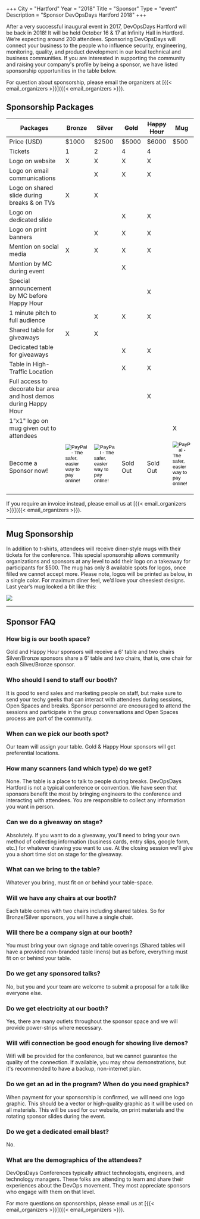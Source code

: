 +++
City = "Hartford"
Year = "2018"
Title = "Sponsor"
Type = "event"
Description = "Sponsor DevOpsDays Hartford 2018"
+++

After a very successful inaugural event in 2017, DevOpsDays Hartford will be back in 2018! It will be held October 16 & 17 at Infinity Hall in Hartford. We’re expecting around 200 attendees. Sponsoring DevOpsDays will connect your business to the people who influence security, engineering, monitoring, quality, and product development in our local technical and business communities. If you are interested in supporting the community and raising your company's profile by being a sponsor, we have listed sponsorship opportunities in the table below.

For question about sponsorship, please email the organizers at [{{< email_organizers >}}]({{< email_organizers >}}).


## Sponsorship Packages


<table class="table table-responsive table-condensed">
  <thead>
    <tr>
      <th>Packages</th>
      <th>Bronze</th>
      <th>Silver</th>
      <th><s>Gold</s></th>
      <th><s>Happy Hour</s></th>
      <th>Mug</th>
    </tr>
  </thead>
  <tbody>
    <tr>
      <td>Price (USD)</td>
      <td>$1000</td>
      <td>$2500</td>
      <td>$5000</td>
      <td>$6000</td>
      <td>$500</td>
    </tr>
    <tr>
      <td>Tickets</td>
      <td>1</td>
      <td>2</td>
      <td>4</td>
      <td>4</td>
      <td>&nbsp;</td>
    </tr>
    <tr>
      <td>Logo on website</td>
      <td>X</td>
      <td>X</td>
      <td>X</td>
      <td>X</td>
      <td>&nbsp;</td>
    </tr>
    <tr>
      <td>Logo on email communications</td>
      <td>&nbsp;</td>
      <td>X</td>
      <td>X</td>
      <td>X</td>
      <td>&nbsp;</td>
    </tr>
    <tr>
      <td>Logo on shared slide during breaks &amp; on TVs</td>
      <td>X</td>
      <td>X</td>
      <td>&nbsp;</td>
      <td>&nbsp;</td>
      <td>&nbsp;</td>
    </tr>
    <tr>
      <td>Logo on dedicated slide</td>
      <td>&nbsp;</td>
      <td>&nbsp;</td>
      <td>X</td>
      <td>X</td>
      <td>&nbsp;</td>
    </tr>
    <tr>
      <td>Logo on print banners</td>
      <td>&nbsp;</td>
      <td>X</td>
      <td>X</td>
      <td>X</td>
      <td>&nbsp;</td>
    </tr>
    <tr>
      <td>Mention on social media</td>
      <td>X</td>
      <td>X</td>
      <td>X</td>
      <td>X</td>
      <td>&nbsp;</td>
    </tr>
    <tr>
      <td>Mention by MC during event</td>
      <td>&nbsp;</td>
      <td>&nbsp;</td>
      <td>X</td>
      <td>&nbsp;</td>
      <td>&nbsp;</td>
    </tr>
    <tr>
      <td>Special announcement by MC before Happy Hour</td>
      <td>&nbsp;</td>
      <td>&nbsp;</td>
      <td>&nbsp;</td>
      <td>X</td>
      <td>&nbsp;</td>
    </tr>
    <tr>
      <td>1 minute pitch to full audience</td>
      <td>&nbsp;</td>
      <td>X</td>
      <td>X</td>
      <td>X</td>
      <td>&nbsp;</td>
    </tr>
    <tr>
      <td>Shared table for giveaways</td>
      <td>X</td>
      <td>X</td>
      <td>&nbsp;</td>
      <td>&nbsp;</td>
      <td>&nbsp;</td>
    </tr>
    <tr>
      <td>Dedicated table for giveaways</td>
      <td>&nbsp;</td>
      <td>&nbsp;</td>
      <td>X</td>
      <td>X</td>
      <td>&nbsp;</td>
    </tr>
    <tr>
      <td>Table in High-Traffic Location</td>
      <td>&nbsp;</td>
      <td>&nbsp;</td>
      <td>X</td>
      <td>X</td>
      <td>&nbsp;</td>
    </tr>
    <tr>
      <td>Full access to decorate bar area and host demos during Happy Hour</td>
      <td>&nbsp;</td>
      <td>&nbsp;</td>
      <td>&nbsp;</td>
      <td>X</td>
      <td>&nbsp;</td>
    </tr>
    <tr>
      <td>1"x1" logo on mug given out to attendees</td>
      <td>&nbsp;</td>
      <td>&nbsp;</td>
      <td>&nbsp;</td>
      <td>&nbsp;</td>
      <td>X</td>
    </tr>
    <tr>
      <td>Become a Sponsor now!
      <td>
        <form action="https://www.paypal.com/cgi-bin/webscr" method="post" target="_top">
          <input type="hidden" name="cmd" value="_s-xclick">
          <input type="hidden" name="hosted_button_id" value="DUXVRH3NHTNW2">
          <input type="image" src="https://www.paypalobjects.com/en_US/i/btn/btn_paynowCC_LG.gif" border="0" name="submit" alt="PayPal - The safer, easier way to pay online!">
          <img alt="" border="0" src="https://www.paypalobjects.com/en_US/i/scr/pixel.gif" width="1" height="1">
        </form>
      <td>
        <form action="https://www.paypal.com/cgi-bin/webscr" method="post" target="_top">
          <input type="hidden" name="cmd" value="_s-xclick">
          <input type="hidden" name="hosted_button_id" value="MWFBL6YZGPCV6">
          <input type="image" src="https://www.paypalobjects.com/en_US/i/btn/btn_paynowCC_LG.gif" border="0" name="submit" alt="PayPal - The safer, easier way to pay online!">
          <img alt="" border="0" src="https://www.paypalobjects.com/en_US/i/scr/pixel.gif" width="1" height="1">
        </form>
      <td>
        Sold Out
      <td>
        Sold Out
      <td>
        <form action="https://www.paypal.com/cgi-bin/webscr" method="post" target="_top">
          <input type="hidden" name="cmd" value="_s-xclick">
          <input type="hidden" name="hosted_button_id" value="W53R984WHGXD4">
          <input type="image" src="https://www.paypalobjects.com/en_US/i/btn/btn_paynowCC_LG.gif" border="0" name="submit" alt="PayPal - The safer, easier way to pay online!">
          <img alt="" border="0" src="https://www.paypalobjects.com/en_US/i/scr/pixel.gif" width="1" height="1">
        </form>
  </tbody>
</table>

If you require an invoice instead, please email us at [{{< email_organizers >}}]({{< email_organizers >}}).

<hr>

## Mug Sponsorship

In addition to t-shirts, attendees will receive diner-style mugs with their tickets for the conference. This special sponsorship allows community organizations and sponsors at any level to add their logo on a takeaway for participants for $500. The mug has only 8 available spots for logos, once filled we cannot accept more. Please note, logos will be printed as below, in a single color. For maximum diner feel, we’d love your cheesiest designs. Last year’s mug looked a bit like this:

<img class="img-responsive" src="/events/2018-hartford/mug.jpg">

<hr>

## Sponsor FAQ

### How big is our booth space?

Gold and Happy Hour sponsors will receive a 6' table and two chairs Silver/Bronze sponsors share a 6' table and two chairs, that is, one chair for each Silver/Bronze sponsor.

### Who should I send to staff our booth?

It is good to send sales and marketing people on staff, but make sure to send your techy geeks that can interact with attendees during sessions, Open Spaces and breaks. Sponsor personnel are encouraged to attend the sessions and participate in the group conversations and Open Spaces process are part of the community.

### When can we pick our booth spot?

Our team will assign your table. Gold & Happy Hour sponsors will get preferential locations.

### How many scanners (and which type) do we get?

None. The table is a place to talk to people during breaks. DevOpsDays Hartford is not a typical conference or convention. We have seen that sponsors benefit the most by bringing engineers to the conference and interacting with attendees. You are responsible to collect any information you want in person.

### Can we do a giveaway on stage?

Absolutely. If you want to do a giveaway, you'll need to bring your own method of collecting information (business cards, entry slips, google form, etc.) for whatever drawing you want to use. At the closing session we'll give you a short time slot on stage for the giveaway.

### What can we bring to the table?

Whatever you bring, must fit on or behind your table-space.

### Will we have any chairs at our booth?

Each table comes with two chairs including shared tables. So for Bronze/Silver sponsors, you will have a single chair.

### Will there be a company sign at our booth?

You must bring your own signage and table coverings (Shared tables will have a provided non-branded table linens) but as before, everything must fit on or behind your table.

### Do we get any sponsored talks?

No, but you and your team are welcome to submit a proposal for a talk like everyone else.

### Do we get electricity at our booth?

Yes, there are many outlets throughout the sponsor space and we will provide power-strips where necessary.

### Will wifi connection be good enough for showing live demos?

Wifi will be provided for the conference, but we cannot guarantee the quality of the connection.    If available, you may show demonstrations, but it's recommended to have a backup, non-internet plan.

### Do we get an ad in the program? When do you need graphics?

When payment for your sponsorship is confirmed, we will need one logo graphic. This should be a vector or high-quality graphic as it will be used on all materials. This will be used for our website, on print materials and the rotating sponsor slides during the event.

### Do we get a dedicated email blast?

No.

### What are the demographics of the attendees?

DevOpsDays Conferences typically attract technologists, engineers, and technology managers. These folks are attending to learn and share their experiences about the DevOps movement. They most appreciate sponsors who engage with them on that level.

For more questions on sponsorships, please email us at [{{< email_organizers >}}]({{< email_organizers >}}).
